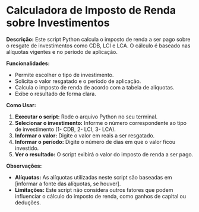 # Calculadora de Imposto de Renda sobre Investimentos

**Descrição:**
Este script Python calcula o imposto de renda a ser pago sobre o resgate de investimentos como CDB, LCI e LCA. O cálculo é baseado nas alíquotas vigentes e no período de aplicação.

**Funcionalidades:**
* Permite escolher o tipo de investimento.
* Solicita o valor resgatado e o período de aplicação.
* Calcula o imposto de renda de acordo com a tabela de alíquotas.
* Exibe o resultado de forma clara.

**Como Usar:**
1. **Executar o script:** Rode o arquivo Python no seu terminal.
2. **Selecionar o investimento:** Informe o número correspondente ao tipo de investimento (1- CDB, 2- LCI, 3- LCA).
3. **Informar o valor:** Digite o valor em reais a ser resgatado.
4. **Informar o período:** Digite o número de dias em que o valor ficou investido.
5. **Ver o resultado:** O script exibirá o valor do imposto de renda a ser pago.

**Observações:**
* **Alíquotas:** As alíquotas utilizadas neste script são baseadas em [informar a fonte das alíquotas, se houver].
* **Limitações:** Este script não considera outros fatores que podem influenciar o cálculo do imposto de renda, como ganhos de capital ou deduções.

